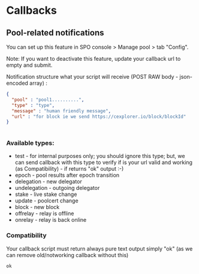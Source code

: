 # Callbacks

## Pool-related notifications

You can set up this feature in SPO console > Manage pool > tab "Config". 

Note: If you want to deactivate this feature, update your callback url to empty and submit.

Notification structure what your script will receive (POST RAW body - json-encoded array) : 
```json
{
  "pool" : "pool1..........",
  "type" : "type",
  "message" : "human friendly message",
  "url" : "for block ie we send https://cexplorer.io/block/blockId"
}
  
```

### Available types:
- test - for internal purposes only; you should ignore this type; but, we can send callback with this type to verify if is your url valid and working (as Compatibility) - if returns "ok" output :-) 
- epoch - pool results after epoch transition
- delegation - new delegator
- undelegation - outgoing delegator
- stake - live stake change
- update - poolcert change
- block - new block
- offrelay - relay is offline
- onrelay - relay is back online

### Compatibility

Your callback script must return always pure text output simply "ok" (as we can remove old/notworking callback without this)
```text
ok
```
